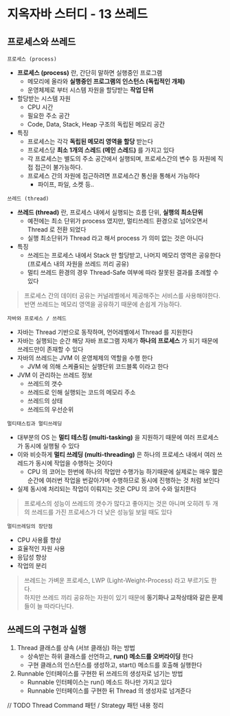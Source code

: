 # 지옥자바 스터디 - 13 쓰레드

## 프로세스와 쓰레드

`프로세스 (process)`
- **프로세스 (process)** 란, 간단히 말하면 실행중인 프로그램
  - 메모리에 올라와 **실행중인 프로그램의 인스턴스 (독립적인 개체)**
  - 운영체제로 부터 시스템 자원을 할당받는 **작업 단위**  
- 할당받는 시스템 자원
  - CPU 시간
  - 필요한 주소 공간
  - Code, Data, Stack, Heap 구조의 독립된 메모리 공간
- 특징
  - 프로세스는 각각 **독립된 메모리 영역을 할당** 받는다
  - 프로세스당 **최소 1개의 스레드 (메인 스레드)** 를 가지고 있다
  - 각 프로세스는 별도의 주소 공간에서 실행되며, 프로세스간의 변수 등 자원에 직접 접근이 불가능하다.
  - 프로세스 간의 자원에 접근하려면 프로세스간 통신을 통해서 가능하다
    - 파이프, 파일, 소켓 등..

`쓰레드 (thread)`
- **쓰레드 (thread)** 란, 프로세스 내에서 실행되는 흐름 단위, **실행의 최소단위**
  - 예전에는 최소 단위가 process 였지만, 멀티쓰레드 환경으로 넘어오면서 Thread 로 전환 되었다
  - 실행 최소단위가 Thread 라고 해서 process 가 의미 없는 것은 아니다
- 특징
  - 쓰레드는 프로세스 내에서 Stack 만 할당받고, 나머지 메모리 영역은 공유한다 (프로세스 내의 자원을 쓰레드 끼리 공유)
  - 멀티 쓰레드 환경의 경우 Thread-Safe 여부에 따라 잘못된 결과를 초례할 수 있다

> 프로세스 간의 데이터 공유는 커널레벨에서 제공해주는 서비스를 사용해야한다. <br/>
> 반면 쓰레드는 메모리 영역을 공유하기 때문에 손쉽게 가능하다.

`자바와 프로세스 / 쓰레드`
- 자바는 Thread 기반으로 동작하며, 언어레벨에서 Thread 를 지원한다
- 자바는 실행되는 순간 해당 자바 프로그램 자체가 **하나의 프로세스** 가 되기 때문에 쓰레드만이 존재할 수 있다
- 자바의 쓰레드는 JVM 이 운영체제의 역할을 수행 한다
  - JVM 에 의해 스케쥴되는 실행단위 코드블록 이라고 한다
- JVM 이 관리하는 쓰레드 정보
  - 쓰레드의 갯수
  - 쓰레드로 인해 실행되는 코드의 메모리 주소
  - 쓰레드의 상태
  - 쓰레드의 우선순위

`멀티태스킹과 멀티쓰레딩`
- 대부분의 OS 는 **멀티 테스킹 (multi-tasking)** 을 지원하기 때문에 여러 프로세스가 동시에 실행될 수 있다
- 이와 비슷하게 **멀티 쓰레딩 (multi-threading)** 은 하나의 프로세스 내에서 여러 쓰레드가 동시에 작업을 수행하는 것이다
  - CPU 의 코어는 한번에 하나의 작업만 수행가능 하기때문에 실제로는 매우 짧은 순간에 여러번 작업을 번갈아가며 수행하므로 동시에 진행하는 것 처럼 보인다
- 실제 동시에 처리되는 작업이 이뤄지는 것은 CPU 의 코어 수와 일치한다

> 프로세스의 성능이 쓰레드의 갯수가 많다고 좋아지는 것은 아니며 오히려 두 개의 쓰레드를 가진 프로세스가 더 낮은 성능일 보일 때도 있다

`멀티쓰레딩의 장단점`
- CPU 사용률 향상
- 효율적인 자원 사용
- 응답성 향상
- 작업의 분리

> 쓰레드는 가벼운 프로세스, LWP (Light-Weight-Process) 라고 부르기도 한다. <br/>
> 하지만 쓰레드 끼리 공유하는 자원이 있기 때문에 **동기화나 교착상태와 같은 문제** 들이 늘 따라다닌다.

## 쓰레드의 구현과 실행
1. Thread 클래스를 상속 (서브 클래싱) 하는 방법
    - 상속받는 하위 클래스를 선언하고, **run() 메소드를 오버라이딩** 한다
    - 구현 클래스의 인스턴스를 생성하고, start() 메소드를 호출해 실행한다
2. Runnable 인터페이스를 구현한 뒤 쓰레드의 생성자로 넘기는 방법
    - Runnable 인터페이스는 run() 메소드 하나만 가지고 있다
    - Runnable 인터페이스를 구현한 뒤 Thread 의 생성자로 넘겨준다

// TODO Thread Command 패턴 / Strategy 패턴 내용 정리
